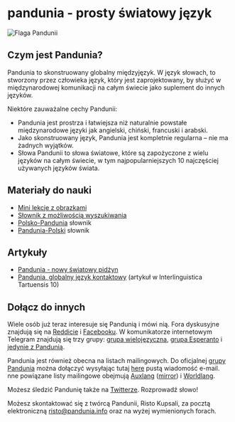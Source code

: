 pandunia - prosty światowy język
==================================

![](http://www.pandunia.info/kuvat/bandera.png "Flaga Pandunii")

## Czym jest Pandunia?

Pandunia to skonstruowany globalny międzyjęzyk. W język słowach, to stworzony przez człowieka język, który jest zaprojektowany, by służyć w międzynarodowej komunikacji na całym świecie jako suplement do innych języków.

Niektóre zauważalne cechy Pandunii:

- Pandunia jest prostrza i łatwiejsza niż naturalnie powstałe międzynarodowe języki jak angielski, chiński, francuski i arabski.
- Jako skonstruowany język, Pandunia jest kompletnie regularna – nie ma żadnych wyjątków.
- Słowa Pandunii to słowa światowe, które są zapożyczone z wielu języków na całym świecie, w tym najpopularniejszych 10 najczęściej używanych języków świata.

## Materiały do nauki

- [Mini lekcje z obrazkami](http://www.pandunia.info/pandunia/mini_darse.html)
- [Słownik z możliwością wyszukiwania](tiddly.html)
- [Polsko-Pandunia](polski-pandunia.md) słownik
- [Pandunia-Polski](pandunia-polski.md) słownik

## Artykuły

- [Pandunia - nowy światowy pidżyn](dunia_pijin.md)
- [Pandunia, globalny język kontaktowy](http://www.pandunia.info/makala/Pandunia_in_Interlinguistica_Tartuensis_10.pdf) (artykuł w Interlinguistica Tartuensis 10)

## Dołącz do innych

Wiele osób już teraz interesuje się Pandunią i mówi nią. Fora dyskusyjne znajdują się na [Reddicie](https://www.reddit.com/r/pandunia/) i [Facebooku](http://www.facebook.com/groups/pandunia). W komunikatorze internetowym Telegram znajdują się trzy grupy: [grupa wielojęzyczna](https://t.me/joinchat/AAAAAEPVsifmS6xRLAlxVA), [grupa Esperanto](https://telegram.me/joinchat/APGe_EEjdrXFNPU02vKWSg) i [jedynie z Pandunią](https://t.me/joinchat/AAAAAENlKqzlMtGkrmf5rg).

Pandunia jest również obecna na listach mailingowych. Do oficjalnej [grupy Pandunia](https://groups.yahoo.com/neo/groups/pandunia/info) można dołączyć wysyłając tutaj [here](mailto:pandunia-subscribe@yahoogroups.com) pustą wiadomość e-mail. nne powiązane listy mailingowe obejmują [Auxlang](https://listserv.brown.edu/archives/auxlang.html) ([mirror](https://groups.yahoo.com/neo/groups/Auxlang/conversations/messages)) i [Worldlang](https://groups.yahoo.com/neo/groups/Worldlanglist/conversations/messages).

Możesz śledzić Pandunię także na [Twitterze](https://twitter.com/pandunia_). Rozprowadź słowo!

Możesz skontaktować się z twórcą Pandunii, Risto Kupsali, za pocztą elektroniczną [risto@pandunia.info](mailto:risto@pandunia.info) oraz na wyżej wymienionych forach.
